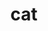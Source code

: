 ---
pid: LLP387
title: cat
location_transcription: 
zipcode: 
outside_phl: 
neighborhood: 
age: '9'
age_range: 6-13
instagram: 
image_file_name: LLP_387.jpg
proposal_transcription: 
topic: Animals
topic_summary: '0'
type: Sculpture Statue
keywords_other: cat
credit: yuniel chestaro
image_labels: 
twitter: 
facebook: 
permalink: "/monuments/llp387/"
layout: item-page
---